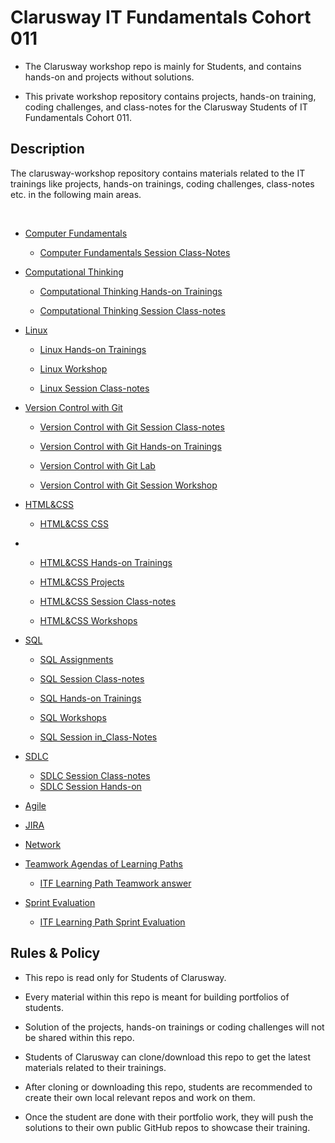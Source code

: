 # Clarusway IT Fundamentals Cohort 011

- The Clarusway workshop repo is mainly for Students, and contains hands-on and projects without solutions.

- This private workshop repository contains projects, hands-on training, coding challenges, and class-notes for the Clarusway Students of IT Fundamentals Cohort 011.

## Description

The clarusway-workshop repository contains materials related to the IT trainings like projects, hands-on trainings, coding challenges, class-notes etc. in the following main areas.
<br/>

<br/>

- [Computer Fundamentals](./Computer-Fundamentals/)

    - [Computer Fundamentals Session Class-Notes](./Computer-Fundamentals/Class-Notes/)


- [Computational Thinking](./Computational-Thinking/)

    - [Computational Thinking Hands-on Trainings](./Computational-Thinking/Hands-on/)

    - [Computational Thinking Session Class-notes](./Computational-Thinking/Class-Notes/)
    

- [Linux](./Linux)

    - [Linux Hands-on Trainings](./Linux/Hands-on)

    - [Linux Workshop](./Linux/workshop)

    - [Linux Session Class-notes](./Linux/Class-Notes)


- [Version Control with Git](./Git/)
    
    - [Version Control with Git Session Class-notes](./Git/Class-Notes/)
    
    - [Version Control with Git Hands-on Trainings](./Git/Hands-on/)

    - [Version Control with Git Lab](./Git/Lab/)

    - [Version Control with Git Session Workshop](./Git/Workshop/)

- [HTML&CSS](./Html-CSS)

    - [HTML&CSS CSS](./Html-CSS/CSS)
*
    - [HTML&CSS Hands-on Trainings](./Html-CSS/Hands-on)

    - [HTML&CSS Projects](./Html-CSS/Projects)

    - [HTML&CSS Session Class-notes](./Html-CSS/Class-Notes)
    
    - [HTML&CSS Workshops](./Html-CSS/Workshops/)

- [SQL](./SQL/)

    - [SQL Assignments](./SQL/Assignments/)
    
    - [SQL Session Class-notes](./SQL/Class-Notes.pdf/)
    
    - [SQL Hands-on Trainings](./SQL/Hands-on/)

    - [SQL Workshops](./SQL/Workshops/)

    - [SQL Session in_Class-Notes](./SQL/in_Class-Notes/)


- [SDLC](./SDLC%26DevOps)

    - [SDLC Session Class-notes](./SDLC%26DevOps/Class-Notes/)
    - [SDLC Session Hands-on](./SDLC%26DevOps/Hands-on/)


- [Agile](./Agile/)


- [JIRA](./jira/)

- [Network](./Network/)
    

- [Teamwork Agendas of Learning Paths](./Teamwork/)

    - [ITF Learning Path Teamwork answer](./Teamwork/answer)

- [Sprint Evaluation](./sprint-evaluation/README.md)

    - [ITF Learning Path Sprint Evaluation](./sprint-evaluation/sprint/README.md)

## Rules & Policy

- This repo is read only for Students of Clarusway.

- Every material within this repo is meant for building portfolios of students.

- Solution of the projects, hands-on trainings or coding challenges will not be shared within this repo.

- Students of Clarusway can clone/download this repo to get the latest materials related to their trainings.

- After cloning or downloading this repo, students are recommended to create their own local relevant repos and work on them.

- Once the student are done with their portfolio work, they will push the solutions to their own public GitHub repos to showcase their training.

